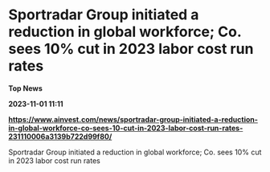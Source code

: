 # Sportradar Group initiated a reduction in global workforce; Co. sees 10% cut in 2023 labor cost run rates
**Top News**

**2023-11-01 11:11**

**https://www.ainvest.com/news/sportradar-group-initiated-a-reduction-in-global-workforce-co-sees-10-cut-in-2023-labor-cost-run-rates-231110006a3139b722d99f80/**

Sportradar Group initiated a reduction in global workforce; Co. sees 10% cut in 2023 labor cost run rates